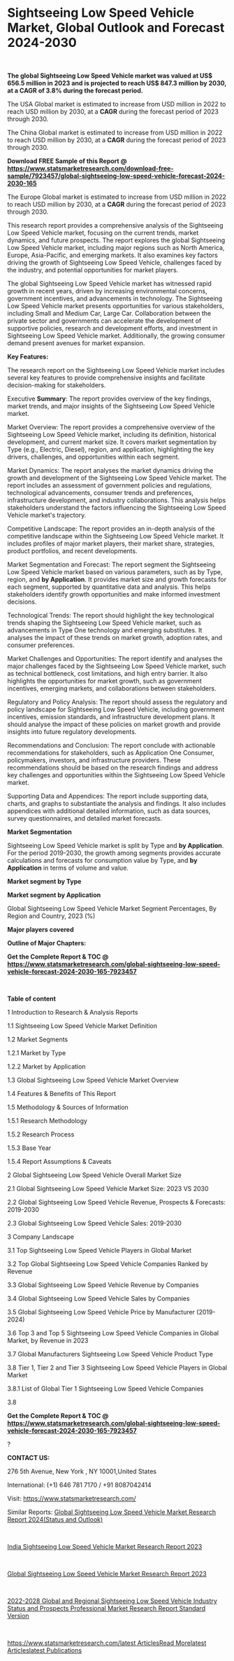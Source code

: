 <h1>Sightseeing Low Speed Vehicle Market, Global Outlook and Forecast 2024-2030</h1><br/><p><strong>The global Sightseeing Low Speed Vehicle market was valued at US$ 656.5 million in 2023 and is projected to reach US$ 847.3 million by 2030, at a <strong>CAGR</strong> of 3.8% during the forecast period.</strong></p>
 
 
 
 <p>The USA Global market is estimated to increase from USD million in 2022 to reach USD million by 2030, at a <strong>CAGR</strong> during the forecast period of 2023 through 2030.</p>
 
 
 
 <p>The China Global market is estimated to increase from USD million in 2022 to reach USD million by 2030, at a <strong>CAGR</strong> during the forecast period of 2023 through 2030.</p>
 
 
 
 <p><strong>Download FREE Sample of this Report @ <a href="https://www.statsmarketresearch.com/download-free-sample/7923457/global-sightseeing-low-speed-vehicle-forecast-2024-2030-165">https://www.statsmarketresearch.com/download-free-sample/7923457/global-sightseeing-low-speed-vehicle-forecast-2024-2030-165</a></strong></p>
 
 
 
 <p>The Europe Global market is estimated to increase from USD million in 2022 to reach USD million by 2030, at a <strong>CAGR</strong> during the forecast period of 2023 through 2030.</p>
 
 
 
 <p>This research report provides a comprehensive analysis of the Sightseeing Low Speed Vehicle market, focusing on the current trends, market dynamics, and future prospects. The report explores the global Sightseeing Low Speed Vehicle market, including major regions such as North America, Europe, Asia-Pacific, and emerging markets. It also examines key factors driving the growth of Sightseeing Low Speed Vehicle, challenges faced by the industry, and potential opportunities for market players.</p>
 
 
 
 <p>The global Sightseeing Low Speed Vehicle market has witnessed rapid growth in recent years, driven by increasing environmental concerns, government incentives, and advancements in technology. The Sightseeing Low Speed Vehicle market presents opportunities for various stakeholders, including Small and Medium Car, Large Car. Collaboration between the private sector and governments can accelerate the development of supportive policies, research and development efforts, and investment in Sightseeing Low Speed Vehicle market. Additionally, the growing consumer demand present avenues for market expansion.</p>
 
 
 
 <p><strong>Key Features:</strong></p>
 
 
 
 <p>The research report on the Sightseeing Low Speed Vehicle market includes several key features to provide comprehensive insights and facilitate decision-making for stakeholders.</p>
 
 
 
 <p>Executive <strong>Summary</strong>: The report provides overview of the key findings, market trends, and major insights of the Sightseeing Low Speed Vehicle market.</p>
 
 
 
 <p>Market Overview: The report provides a comprehensive overview of the Sightseeing Low Speed Vehicle market, including its definition, historical development, and current market size. It covers market segmentation by Type (e.g., Electric, Diesel), region, and application, highlighting the key drivers, challenges, and opportunities within each segment.</p>
 
 
 
 <p>Market Dynamics: The report analyses the market dynamics driving the growth and development of the Sightseeing Low Speed Vehicle market. The report includes an assessment of government policies and regulations, technological advancements, consumer trends and preferences, infrastructure development, and industry collaborations. This analysis helps stakeholders understand the factors influencing the Sightseeing Low Speed Vehicle market&#39;s trajectory.</p>
 
 
 
 <p>Competitive Landscape: The report provides an in-depth analysis of the competitive landscape within the Sightseeing Low Speed Vehicle market. It includes profiles of major market players, their market share, strategies, product portfolios, and recent developments.</p>
 
 
 
 <p>Market Segmentation and Forecast: The report segment the Sightseeing Low Speed Vehicle market based on various parameters, such as by Type, region, and <strong>by Application</strong>. It provides market size and growth forecasts for each segment, supported by quantitative data and analysis. This helps stakeholders identify growth opportunities and make informed investment decisions.</p>
 
 
 
 <p>Technological Trends: The report should highlight the key technological trends shaping the Sightseeing Low Speed Vehicle market, such as advancements in Type One technology and emerging substitutes. It analyses the impact of these trends on market growth, adoption rates, and consumer preferences.</p>
 
 
 
 <p>Market Challenges and Opportunities: The report identify and analyses the major challenges faced by the Sightseeing Low Speed Vehicle market, such as technical bottleneck, cost limitations, and high entry barrier. It also highlights the opportunities for market growth, such as government incentives, emerging markets, and collaborations between stakeholders.</p>
 
 
 
 <p>Regulatory and Policy Analysis: The report should assess the regulatory and policy landscape for Sightseeing Low Speed Vehicle, including government incentives, emission standards, and infrastructure development plans. It should analyse the impact of these policies on market growth and provide insights into future regulatory developments.</p>
 
 
 
 <p>Recommendations and Conclusion: The report conclude with actionable recommendations for stakeholders, such as Application One Consumer, policymakers, investors, and infrastructure providers. These recommendations should be based on the research findings and address key challenges and opportunities within the Sightseeing Low Speed Vehicle market.</p>
 
 
 
 <p>Supporting Data and Appendices: The report include supporting data, charts, and graphs to substantiate the analysis and findings. It also includes appendices with additional detailed information, such as data sources, survey questionnaires, and detailed market forecasts.</p>
 
 
 
 <p><strong>Market Segmentation</strong></p>
 
 
 
 <p>Sightseeing Low Speed Vehicle market is split by Type and <strong>by Application</strong>. For the period 2019-2030, the growth among segments provides accurate calculations and forecasts for consumption value by Type, and <strong>by Application</strong> in terms of volume and value.</p>
 
 
 
 <p><strong>Market <strong>segment by Type</strong></strong></p>
 
 
 
 <p><strong><strong>Market segment <strong>by Application</strong></strong></strong></p>
 
 
 
 <p>Global Sightseeing Low Speed Vehicle Market Segment Percentages, By Region and Country, 2023 (%)</p>
 
 
 
 <p><strong><strong>Major players</strong> covered</strong></p>
 
 
 
 <p><strong>Outline of Major Chapters:</strong></p>
 
 
 
 <div><b>Get the Complete Report & TOC @ <a href="https://www.statsmarketresearch.com/global-sightseeing-low-speed-vehicle-forecast-2024-2030-165-7923457">https://www.statsmarketresearch.com/global-sightseeing-low-speed-vehicle-forecast-2024-2030-165-7923457</a></b></div>
 
 
 
 <p><br />
 
 <b>Table of content</b></p>
 
 
 
 <p>1 Introduction to Research & Analysis Reports<br />
 
 1.1 Sightseeing Low Speed Vehicle Market Definition<br />
 
 1.2 Market Segments<br />
 
 1.2.1 Market by Type<br />
 
 1.2.2 Market by Application<br />
 
 1.3 Global Sightseeing Low Speed Vehicle Market Overview<br />
 
 1.4 Features & Benefits of This Report<br />
 
 1.5 Methodology & Sources of Information<br />
 
 1.5.1 Research Methodology<br />
 
 1.5.2 Research Process<br />
 
 1.5.3 Base Year<br />
 
 1.5.4 Report Assumptions & Caveats<br />
 
 2 Global Sightseeing Low Speed Vehicle Overall Market Size<br />
 
 2.1 Global Sightseeing Low Speed Vehicle Market Size: 2023 VS 2030<br />
 
 2.2 Global Sightseeing Low Speed Vehicle Revenue, Prospects & Forecasts: 2019-2030<br />
 
 2.3 Global Sightseeing Low Speed Vehicle Sales: 2019-2030<br />
 
 3 Company Landscape<br />
 
 3.1 Top Sightseeing Low Speed Vehicle Players in Global Market<br />
 
 3.2 Top Global Sightseeing Low Speed Vehicle Companies Ranked by Revenue<br />
 
 3.3 Global Sightseeing Low Speed Vehicle Revenue by Companies<br />
 
 3.4 Global Sightseeing Low Speed Vehicle Sales by Companies<br />
 
 3.5 Global Sightseeing Low Speed Vehicle Price by Manufacturer (2019-2024)<br />
 
 3.6 Top 3 and Top 5 Sightseeing Low Speed Vehicle Companies in Global Market, by Revenue in 2023<br />
 
 3.7 Global Manufacturers Sightseeing Low Speed Vehicle Product Type<br />
 
 3.8 Tier 1, Tier 2 and Tier 3 Sightseeing Low Speed Vehicle Players in Global Market<br />
 
 3.8.1 List of Global Tier 1 Sightseeing Low Speed Vehicle Companies<br />
 
 3.8</p>
 
 
 
 <div><b>Get the Complete Report & TOC @ <a href="https://www.statsmarketresearch.com/global-sightseeing-low-speed-vehicle-forecast-2024-2030-165-7923457">https://www.statsmarketresearch.com/global-sightseeing-low-speed-vehicle-forecast-2024-2030-165-7923457</a></b></div>
 
 
 
 <p>? </p>
 
 
 
 <p><b>CONTACT US:</b><br />
 
 276 5th Avenue, New York , NY 10001,United States<br />
 
 International: (+1) 646 781 7170 / +91 8087042414<br />
 
 Visit: <a href="https://www.statsmarketresearch.com/">https://www.statsmarketresearch.com/</a><br />
 
 Similar Reports: <a href="https://www.statsmarketresearch.com/global-sightseeing-low-speed-vehicle-forecast-2024-2030-165-7923457">Global Sightseeing Low Speed Vehicle Market Research Report 2024(Status and Outlook)</a><br />
 
 <br />
 
 <a href="https://www.statsmarketresearch.com/global-sightseeing-low-speed-vehicle-forecast-2024-2030-165-7923457">India Sightseeing Low Speed Vehicle Market Research Report 2023</a><br />
 
 <br />
 
 <a href="https://www.statsmarketresearch.com/global-sightseeing-low-speed-vehicle-forecast-2024-2030-165-7923457">Global Sightseeing Low Speed Vehicle Market Research Report 2023</a><br />
 
 <br />
 
 <a href="https://www.statsmarketresearch.com/global-sightseeing-low-speed-vehicle-forecast-2024-2030-165-7923457">2022-2028 Global and Regional Sightseeing Low Speed Vehicle Industry Status and Prospects Professional Market Research Report Standard Version</a><br />
 
 <br />
 
 <a href="https://gyeongbokgung.com">https://www.statsmarketresearch.com/</a><a href="https://hallyeomaritime.com">latest Articles</a><a href="https://jingwansa.com">Read More</a><a href="https://nguoiviet.jp/">latest Articles</a><a href="https://www.intelmarketresearch.com/">latest Publications</a></p>